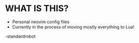 # WHAT IS THIS?
- Personal neovim config files
- Currently in the process of moving mostly everything to Lua!

-standardrobot
